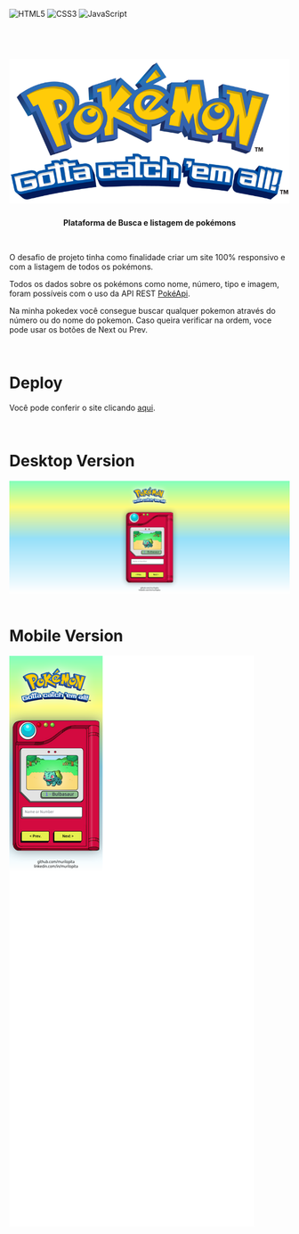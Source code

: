 ![HTML5](https://img.shields.io/badge/html5-%23E34F26.svg?style=for-the-badge&logo=html5&logoColor=white)
![CSS3](https://img.shields.io/badge/css3-%231572B6.svg?style=for-the-badge&logo=css3&logoColor=white)
![JavaScript](https://img.shields.io/badge/javascript-%23323330.svg?style=for-the-badge&logo=javascript&logoColor=%23F7DF1E)

<h1 align="center" >
  <br>
  <img src="./images/pokemon.png">
  <br>
</h1>

<strong><p align="center">Plataforma de Busca e listagem de pokémons</p></strong>

<br>

O desafio de projeto tinha como finalidade criar um site 100% responsivo e com a listagem de todos os pokémons.

Todos os dados sobre os pokémons como nome, número, tipo e imagem, foram possíveis com o uso da API REST [PokéApi](https://pokeapi.co/).

Na minha pokedex você consegue buscar qualquer pokemon através do número ou do nome do pokemon. Caso queira verificar na ordem, voce pode usar os botões de Next ou Prev.

<br>

# Deploy

Você pode conferir o site clicando [aqui](https://murilopita.github.io/pokedex_2.0/).

<br>


# Desktop Version

<img src="./images/readme-imgs/desktop.png">

<br>
<br>

# Mobile Version

<img align="center" src="./images/readme-imgs/mobile.png">